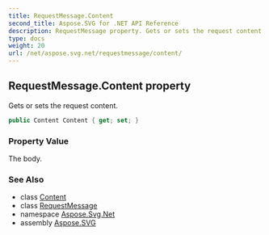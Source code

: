 ```yaml
---
title: RequestMessage.Content
second_title: Aspose.SVG for .NET API Reference
description: RequestMessage property. Gets or sets the request content
type: docs
weight: 20
url: /net/aspose.svg.net/requestmessage/content/
---
```

## RequestMessage.Content property

Gets or sets the request content.

```csharp
public Content Content { get; set; }
```

### Property Value

The body.

### See Also

* class [Content](../../content/)
* class [RequestMessage](../)
* namespace [Aspose.Svg.Net](../../../aspose.svg.net/)
* assembly [Aspose.SVG](../../../)
